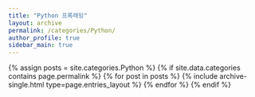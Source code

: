 ```yaml
---
title: "Python 프록래밍"
layout: archive
permalink: /categories/Python/
author_profile: true
sidebar_main: true
---
```

{% assign posts = site.categories.Python %}
{% if site.data.categories contains page.permalink %}
    {% for post in posts %} 
        {% include archive-single.html type=page.entries_layout %} 
    {% endfor %}
{% endif %}